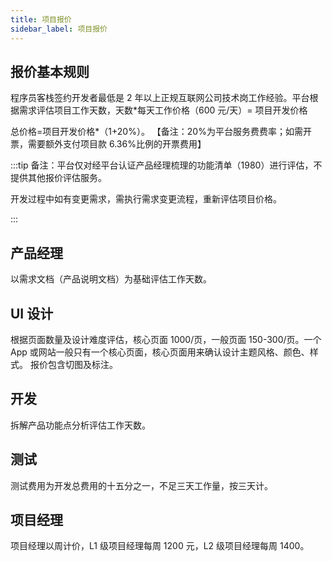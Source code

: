 ```yaml
---
title: 项目报价
sidebar_label: 项目报价
---
```


## 报价基本规则

程序员客栈签约开发者最低是 2 年以上正规互联网公司技术岗工作经验。平台根据需求评估项目工作天数，天数\*每天工作价格（600 元/天）= 项目开发价格

总价格=项目开发价格\*（1+20%）。 【备注：20%为平台服务费费率；如需开票，需要额外支付项目款 6.36%比例的开票费用】

:::tip
备注：平台仅对经平台认证产品经理梳理的功能清单（1980）进行评估，不提供其他报价评估服务。

开发过程中如有变更需求，需执行需求变更流程，重新评估项目价格。

:::

## 产品经理

以需求文档（产品说明文档）为基础评估工作天数。

## UI 设计

根据页面数量及设计难度评估，核心页面 1000/页，一般页面 150-300/页。一个 App 或网站一般只有一个核心页面，核心页面用来确认设计主题风格、颜色、样式。 报价包含切图及标注。

## 开发

拆解产品功能点分析评估工作天数。

## 测试

测试费用为开发总费用的十五分之一，不足三天工作量，按三天计。

## 项目经理

项目经理以周计价，L1 级项目经理每周 1200 元，L2 级项目经理每周 1400。
